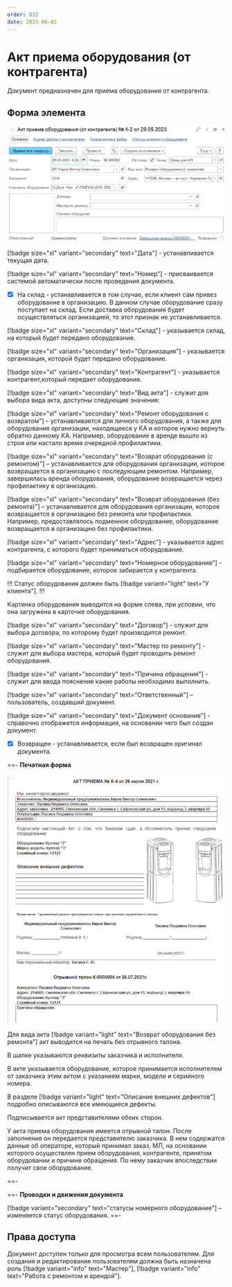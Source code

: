 ```yaml
---
order: 832
date: 2023-06-02
---
```

# Акт приема оборудования (от контрагента)

Документ предназначен для приема оборудования от контрагента.

## Форма элемента

![](/images/Акт_приема_оборудования.jpg)

[!badge size="xl" variant="secondary" text="Дата"] - устанавливается текущая дата.

[!badge size="xl" variant="secondary" text="Номер"] - присваивается системой автоматически после проведения документа.

- [x] На склад - устанавливается в том случае, если клиент сам привез оборудование в организацию. В данном случае оборудование сразу поступает на склад. Если доставка оборудования будет осуществляться организацией, то этот признак не устанавливается.

[!badge size="xl" variant="secondary" text="Склад"] - указывается склад, на который будет передано оборудование.

[!badge size="xl" variant="secondary" text="Организация"] - указывается организация, которой будет передано оборудование.

[!badge size="xl" variant="secondary" text="Контрагент"] - указывается контрагент,который передает оборудование.

[!badge size="xl" variant="secondary" text="Вид акта"] - служит для выбора вида акта, доступны следующие значения:

[!badge size="xl" variant="secondary" text="Ремонт оборудования с возвратом"] – устанавливается для личного оборудования, а также для оборудования организации, находящееся у КА и которое нужно вернуть обратно данному КА. Например, оборудование в аренде вышло из строя или настало время очередной профилактики. 

[!badge size="xl" variant="secondary" text="Возврат оборудования (с ремонтом)"] – устанавливается для оборудования организации, которое возвращается в организацию с последующим ремонтом. Например, завершилась аренда оборудования, оборудование возвращается через профилактику в организацию. 

[!badge size="xl" variant="secondary" text="Возврат оборудования (без ремонта)"] – устанавливается для оборудования организации, которое возвращается в организацию без ремонта или профилактики. Например, предоставлялось подменное оборудование, оборудование возвращается в организацию без профилактики.

[!badge size="xl" variant="secondary" text="Адрес"] - указывается адрес контрагента, с которого будет приниматься оборудование.

[!badge size="xl" variant="secondary" text="Номерное оборудование"] - подбирается оборудование, которое забирается у контрагента.

!!! Статус оборудования должен быть [!badge variant="light" text="У клиента"].
!!!

Картинка оборудования выводится на форме слева, при условии, что она загружена в карточке оборудования.

[!badge size="xl" variant="secondary" text="Договор"] - служит для выбора договора, по которому будет производится ремонт.

[!badge size="xl" variant="secondary" text="Мастер по ремонту"] - служит для выбора мастера, который будет проводить ремонт оборудования.

[!badge size="xl" variant="secondary" text="Причина обращения"] - служит для ввода пояснения какие работы необходимо выполнить.

[!badge size="xl" variant="secondary" text="Ответственный"] – пользователь, создавший документ.

[!badge size="xl" variant="secondary" text="Документ основание"] - справочно отображется информация, на основании чего был создан документ.

- [x] Возвращен - устанавливается, если был возвращен оригинал документа.


==- **Печатная форма**

![](/images/Печатная_форма_акт_приема.png)

Для вида акта [!badge variant="light" text="Возврат оборудования без ремонта"] акт выводится на печать без отрывного талона.

В шапке указываются реквизиты заказчика и исполнителя.

В акте указывается оборудование, которое принимается исполнителем от заказчика этим актом с указанием марки, модели и серийного номера.

В разделе [!badge variant="light" text="Описание внешних дефектов"] подробно описываются все имеющиеся дефекты.

Подписывается акт представителями обеих сторон.

У акта приема оборудования имеется отрывной талон. После заполнения он передается представителю заказчика. В нем содержатся данные об операторе, который принимал заказ, МЛ, на основании которого осуществлен прием оборудования, контрагенте, принятом оборудовании и причине обращения. По нему заказчик впоследствии получит свое оборудование.

==-

==- **Проводки и движения документа**

[!badge variant="secondary" text="статусы номерного оборудование"] – изменяется статус оборудования.
==-

## Права доступа

Документ доступен только для просмотра всем пользователям. Для создания и редактирования пользователям должна быть назначена роль [!badge variant="info" text="Мастер"], [!badge variant="info" text="Работа с ремонтом и арендой"].
